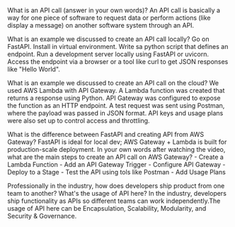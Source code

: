What is an API call (answer in your own words)?
    An API call is basically a way for one piece of software to request data or perform actions (like display a message) on another software system through an API.

What is an example we discussed to create an API call locally? 
    Go on FastAPI. Install in virtual environment. Write sa python script that defines an endpoint. Run a development server locally using FastAPI or uvicorn. Access the endpoint via a browser or a tool like curl to get JSON responses like "Hello World".

What is an example we discussed to create an API call on the cloud? 
    We used AWS Lambda with API Gateway. A Lambda function was created that returns a response using Python. API Gateway was configured to expose the function as an HTTP endpoint. A test request was sent using Postman, where the payload was passed in JSON format. API keys and usage plans were also set up to control access and throttling.

What is the difference between FastAPI and creating API from AWS Gateway?
    FastAPI is ideal for local dev; AWS Gateway + Lambda is built for production-scale deployment.
In your own words after watching the video, what are the main steps to create an API call on AWS Gateway?
    - Create a Lambda Function 
    - Add an API Gateway Trigger
    - Configure API Gateway
    - Deploy to a Stage 
    - Test the API using tols like Postman 
    - Add Usage Plans 

Professionally in the industry, how does developers ship product from one team to another? What's the usage of API here?
    In the industry, developers ship functionality as APIs so different teams can work independently.The usage of API here can be Encapsulation, Scalability, Modularity, and Security & Governance. 